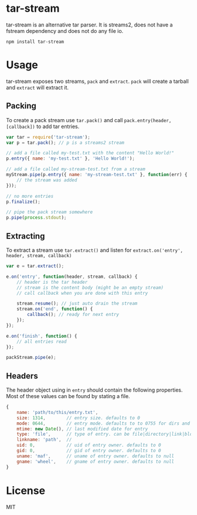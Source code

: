 # tar-stream

tar-stream is an alternative tar parser. It is streams2, does not have a fstream dependency and does not do any file io.

	npm install tar-stream

# Usage

tar-stream exposes two streams, `pack` and `extract`. `pack` will create a tarball and `extract` will extract it.

## Packing

To create a pack stream use `tar.pack()` and call `pack.entry(header, [callback])` to add tar entries.

``` js
var tar = require('tar-stream');
var p = tar.pack(); // p is a streams2 stream

// add a file called my-test.txt with the content "Hello World!"
p.entry({ name: 'my-test.txt' }, 'Hello World!');

// add a file called my-stream-test.txt from a stream
myStream.pipe(p.entry({ name: 'my-stream-test.txt' }, function(err) {
	// the stream was added
}));

// no more entries
p.finalize();

// pipe the pack stream somewhere
p.pipe(process.stdout);
```

## Extracting

To extract a stream use `tar.extract()` and listen for `extract.on('entry', header, stream, callback)`

``` js
var e = tar.extract();

e.on('entry', function(header, stream, callback) {
	// header is the tar header
	// stream is the content body (might be an empty stream)
	// call callback when you are done with this entry

	stream.resume(); // just auto drain the stream
	stream.on('end', function() {
		callback(); // ready for next entry
	});
});

e.on('finish', function() {
	// all entries read
});

packStream.pipe(e);
```

## Headers

The header object using in `entry` should contain the following properties.
Most of these values can be found by stating a file.

``` js
{
	name: 'path/to/this/entry.txt',
	size: 1314,        // entry size. defaults to 0
	mode: 0644,        // entry mode. defaults to to 0755 for dirs and 0644 otherwise
	mtime: new Date(), // last modified date for entry
	type: 'file',      // type of entry. can be file|directory|link|block|character|fifo
	linkname: 'path',  //
	uid: 0,            // uid of entry owner. defaults to 0
	gid: 0,            // gid of entry owner. defaults to 0
	uname: 'maf',      // uname of entry owner. defaults to null
	gname: 'wheel',    // gname of entry owner. defaults to null
}
```

# License

MIT